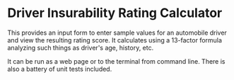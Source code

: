 Driver Insurability Rating Calculator
=====================

This provides an input form to enter sample values for an automobile driver and view the resulting rating score.
It calculates using a 13-factor formula analyzing such things as driver's age, history, etc.

It can be run as a web page or to the terminal from command line.  There is also a battery of unit tests included.
